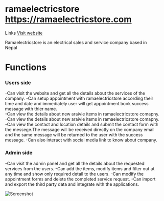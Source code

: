 # ramaelectricstore       https://ramaelectricstore.com
Links [Visit website](https://ramaelectricstore.com)

Ramaelectricstore is an electrical sales and service company based in Nepal

# Functions

### Users side 
-Can visit the website and get all the details about the services of the company.
-Can setup appointment with ramaelectricstore according their time and date and immediately user will get appointment book success message with thier name.  
-Can view the details about new araivle items in ramaelectricstore comapny.
-Can view the details about new araivle items in ramaelectricstore comapny.
-Can view the  contact and location details and submit the contact form with the messege.The message will be received directly on the company email and the same message will be returned to the user with the success message.
-Can also interact with social media link to know about company.

### Admin side
-Can visit the admin panel and get all the details about the requested services from the users.
-Can add the items, modify items and filter out at any time and show only required detail to the users.
-Can modify the appointment forms and delete the completed service request. 
-Can import and export the third party data and integrate with the applications.



![Screenshot](screenshot(294).png)

